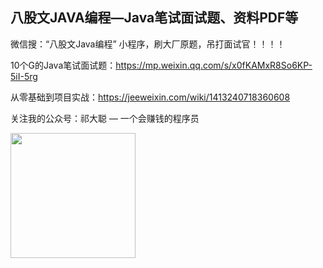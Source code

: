 
## 八股文JAVA编程—Java笔试面试题、资料PDF等



微信搜：“八股文Java编程” 小程序，刷大厂原题，吊打面试官！！！！



10个G的Java笔试面试题：https://mp.weixin.qq.com/s/x0fKAMxR8So6KP-5iI-5rg


从零基础到项目实战：https://jeeweixin.com/wiki/1413240718360608



关注我的公众号：祁大聪 — 一个会赚钱的程序员

<img src=https://cdn.jsdelivr.net/gh/qidacong/blob-img@master/20220520/qidacong.4z0s3ud9vm80.webp width=200/>

